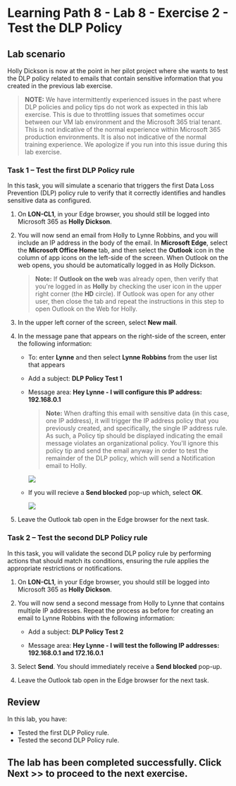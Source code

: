 # Learning Path 8 - Lab 8 - Exercise 2 - Test the DLP Policy

## Lab scenario

Holly Dickson is now at the point in her pilot project where she wants to test the DLP policy related to emails that contain sensitive information that you created in the previous lab exercise. 

>**NOTE:** We have intermittently experienced issues in the past where DLP policies and policy tips do not work as expected in this lab exercise. This is due to throttling issues that sometimes occur between our VM lab environment and the Microsoft 365 trial tenant. This is not indicative of the normal experience within Microsoft 365 production environments. It is also not indicative of the normal training experience. We apologize if you run into this issue during this lab exercise.

### Task 1 – Test the first DLP Policy rule

In this task, you will simulate a scenario that triggers the first Data Loss Prevention (DLP) policy rule to verify that it correctly identifies and handles sensitive data as configured.

1. On **LON-CL1**, in your Edge browser, you should still be logged into Microsoft 365 as **Holly Dickson**. 

1. You will now send an email from Holly to Lynne Robbins, and you will include an IP address in the body of the email. In **Microsoft Edge**, select the **Microsoft Office Home** tab, and then select the **Outlook** icon in the column of app icons on the left-side of the screen. When Outlook on the web opens, you should be automatically logged in as Holly Dickson.  

	>**Note:** If **Outlook on the web** was already open, then verify that you're logged in as **Holly** by checking the user icon in the upper right corner (the **HD** circle). If Outlook was open for any other user, then close the tab and repeat the instructions in this step to open Outlook on the Web for Holly.

1. In the upper left corner of the screen, select **New mail**. 

1. In the message pane that appears on the right-side of the screen, enter the following information:

	- To: enter **Lynne** and then select **Lynne Robbins** from the user list that appears

	- Add a subject: **DLP Policy Test 1**

	- Message area: **Hey Lynne - I will configure this IP address: 192.168.0.1**

		>**Note:** When drafting this email with sensitive data (in this case, one IP address), it will trigger the IP address policy that you previously created, and specifically, the single IP address rule. As such, a Policy tip should be displayed indicating the email message violates an organizational policy. You'll ignore this policy tip and send the email anyway in order to test the remainder of the DLP policy, which will send a Notification email to Holly.

		![](../Images/policy.png)

	- If you will recieve a **Send blocked** pop-up which, select **OK**.

		![](../Images/sendblocked.png)


1. Leave the Outlook tab open in the Edge browser for the next task. 

	
### Task 2 – Test the second DLP Policy rule  

In this task, you will validate the second DLP policy rule by performing actions that should match its conditions, ensuring the rule applies the appropriate restrictions or notifications.

1. On **LON-CL1**, in your Edge browser, you should still be logged into Microsoft 365 as **Holly Dickson**. 
	
1. You will now send a second message from Holly to Lynne that contains multiple IP addresses. Repeat the process as before for creating an email to Lynne Robbins with the following information: 

	- Add a subject: **DLP Policy Test 2**

	- Message area: **Hey Lynne - I will test the following IP addresses: 192.168.0.1 and 172.16.0.1**

1. Select **Send**. You should immediately receive a **Send blocked** pop-up.

1. Leave the Outlook tab open in the Edge browser for the next task.

## Review

In this lab, you have:

- Tested the first DLP Policy rule.
- Tested the second DLP Policy rule.

## The lab has been completed successfully. Click **Next >>** to proceed to the next exercise.
